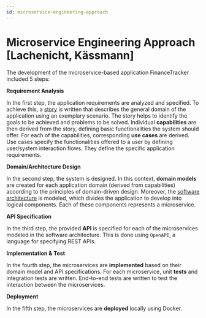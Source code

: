 ```yaml
---
id: microservice-engineering-approach
---
```


# Microservice Engineering Approach [Lachenicht, Kässmann]

The development of the microservice-based application FinanceTracker included 5 steps:

**Requirement Analysis**

In the first step, the application requirements are analyzed and specified.
To achieve this, a [story](../pages/analysis/story.md) is written that describes the general domain of the application using an exemplary scenario.
The story helps to identify the goals to be achieved and problems to be solved.
Individual **capabilities** are then derived from the story, defining basic functionalities the system should offer.
For each of the capabilities, corresponding **use cases** are derived. Use cases specify the functionalities offered to a user by defining user/system interaction flows. They define the specific application requirements.

**Domain/Architecture Design**

In the second step, the system is designed.
In this context, **domain models** are created for each application domain (derived from capabilities) according to the principles of domain-driven design.
Moreover, the [software architecture](../pages/design/software_architecture.md) is modeled, which divides the application to develop into logical components.
Each of these components represents a microservice.

**API Specification**

In the third step, the provided **API** is specified for each of the microservices modeled in the software architecture.
This is done using `OpenAPI`, a language for specifying REST APIs.

**Implementation & Test**

In the fourth step, the microservices are **implemented** based on their domain model and API specifications.
For each microservice, unit **tests** and integration tests are written.
End-to-end tests are written to test the interaction between the microservices.

**Deployment**

In the fifth step, the microservices are **deployed** locally using Docker.